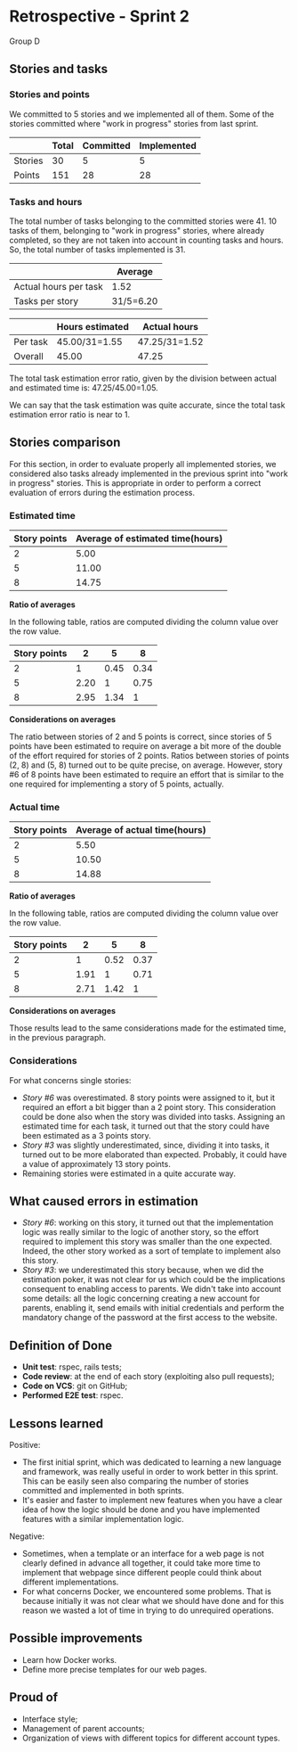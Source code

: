 # Retrospective - Sprint 2

Group D

## Stories and tasks

### Stories and points

We committed to 5 stories and we implemented all of them. Some of the stories committed where "work in progress" stories from last sprint.

|  | Total | Committed | Implemented |
| --- | --- | --- | --- |
| Stories | 30 | 5 | 5 |
| Points | 151 | 28 | 28 |

### Tasks and hours

The total number of tasks belonging to the committed stories were 41. 10 tasks of them, belonging to "work in progress" stories, where already completed, so they are not taken into account in counting tasks and hours. So, the total number of tasks implemented is 31.

|   |  Average  |
|---|---|
| Actual hours per task  | 1.52  |
| Tasks per story | 31/5=6.20  |


|   |  Hours estimated  | Actual hours |
|---|---|---|
| Per task  | 45.00/31=1.55 | 47.25/31=1.52 |
| Overall | 45.00 | 47.25 |

The total task estimation error ratio, given by the division between actual and estimated time is: 47.25/45.00=1.05.

We can say that the task estimation was quite accurate, since the total task estimation error ratio is near to 1.

## Stories comparison

For this section, in order to evaluate properly all implemented stories, we considered also tasks already implemented in the previous sprint into "work in progress" stories. This is appropriate in order to perform a correct evaluation of errors during the estimation process.

### Estimated time

| Story points | Average of estimated time(hours) |
| --- | --- |
| 2 | 5.00 |
| 5 | 11.00 |
| 8 | 14.75 |

**Ratio of averages**

In the following table, ratios are computed dividing the column value over the row value.

| Story points | 2 | 5 | 8 |
| --- | --- | --- | --- |
| 2 | 1 | 0.45 | 0.34 |
| 5 | 2.20 | 1 | 0.75 |
| 8 | 2.95 | 1.34 | 1 |

**Considerations on averages**

The ratio between stories of 2 and 5 points is correct, since stories of 5 points have been estimated to require on average a bit more of the double of the effort required for stories of 2 points. Ratios between stories of points (2, 8) and (5, 8) turned out to be quite precise, on average. However, story #6 of 8 points have been estimated to require an effort that is similar to the one required for implementing a story of 5 points, actually.

### Actual time

| Story points | Average of actual time(hours) |
| --- | --- |
| 2 | 5.50 |
| 5 | 10.50 |
| 8 | 14.88 |


**Ratio of averages**

In the following table, ratios are computed dividing the column value over the row value.

| Story points | 2 | 5 | 8 |
| --- | --- | --- | --- |
| 2 | 1 | 0.52 | 0.37 |
| 5 | 1.91 | 1 | 0.71 |
| 8 | 2.71 | 1.42 | 1 |

**Considerations on averages**

Those results lead to the same considerations made for the estimated time, in the previous paragraph.


### Considerations

For what concerns single stories: 

* _Story #6_ was overestimated. 8 story points were assigned to it, but it required an effort a bit bigger than a 2 point story. This consideration could be done also when the story was divided into tasks. Assigning an estimated time for each task, it turned out that the story could have been estimated as a 3 points story.
* _Story #3_ was slightly underestimated, since, dividing it into tasks, it turned out to be more elaborated than expected. Probably, it could have a value of approximately 13 story points.
* Remaining stories were estimated in a quite accurate way.

## What caused errors in estimation

* _Story #6_: working on this story, it turned out that the implementation logic was really similar to the logic of another story, so the effort required to implement this story was smaller than the one expected. Indeed, the other story worked as a sort of template to implement also this story.
* _Story #3_: we underestimated this story because, when we did the estimation poker, it was not clear for us which could be the implications consequent to enabling access to parents. We didn't take into account some details: all the logic concerning creating a new account for parents, enabling it, send emails with initial credentials and perform the mandatory change of the password at the first access to the website.

## Definition of Done

* **Unit test**: rspec, rails tests;
* **Code review**: at the end of each story (exploiting also pull requests);
* **Code on VCS**: git on GitHub;
* **Performed E2E test**: rspec.

## Lessons learned

Positive:

* The first initial sprint, which was dedicated to learning a new language and framework, was really useful in order to work better in this sprint. This can be easily seen also comparing the number of stories committed and implemented in both sprints.
* It's easier and faster to implement new features when you have a clear idea of how the logic should be done and you have implemented features with a similar implementation logic.

Negative:

* Sometimes, when a template or an interface for a web page is not clearly defined in advance all together, it could take more time to implement that webpage since different people could think about different implementations.
* For what concerns Docker, we encountered some problems. That is because initially it was not clear what we should have done and for this reason we wasted a lot of time in trying to do unrequired operations.

## Possible improvements

* Learn how Docker works.
* Define more precise templates for our web pages.


## Proud of

* Interface style;
* Management of parent accounts;
* Organization of views with different topics for different account types.

